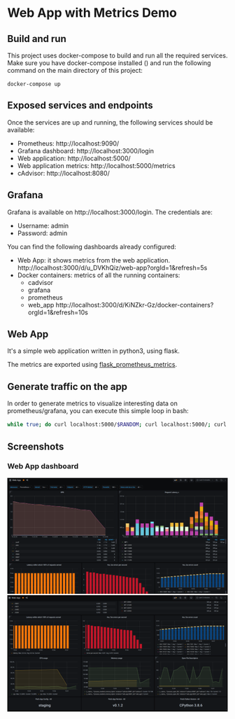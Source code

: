 # Web App with Metrics Demo

## Build and run

This project uses docker-compose to build and run all the required services.
Make sure you have docker-compose installed () and run the following command on the main directory of this project:

```
docker-compose up
```

## Exposed services and endpoints

Once the services are up and running, the following services should be available:

* Prometheus: http://localhost:9090/
* Grafana dashboard: http://localhost:3000/login
* Web application: http://localhost:5000/
* Web application metrics: http://localhost:5000/metrics
* cAdvisor: http://localhost:8080/

## Grafana

Grafana is available on http://localhost:3000/login. The credentials are:

* Username: admin
* Password: admin

You can find the following dashboards already configured:

* Web App: it shows metrics from the web application.
  http://localhost:3000/d/u_DVKhQiz/web-app?orgId=1&refresh=5s
* Docker containers: metrics of all the running containers:
  - cadvisor
  - grafana
  - prometheus
  - web_app
  http://localhost:3000/d/KiNZkr-Gz/docker-containers?orgId=1&refresh=10s

## Web App

It's a simple web application written in python3, using flask.

The metrics are exported using [flask_prometheus_metrics](https://github.com/pilosus/flask_prometheus_metrics).

## Generate traffic on the app

In order to generate metrics to visualize interesting data on prometheus/grafana, you can execute this simple loop in bash:

```bash
while true; do curl localhost:5000/$RANDOM; curl localhost:5000/; curl localhost:5000/metrics; curl localhost:5000/404; curl localhost:5000/asdf; sleep 0.01; done
```

## Screenshots

### Web App dashboard

![web_app_screenshot_1](docs/images/screenshot-1.png)
<br />
![web_app_screenshot_2](docs/images/screenshot-2.png)
